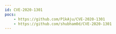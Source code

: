 ```yaml
---
id: CVE-2020-1301
pocs:
    - https://github.com/P1kAju/CVE-2020-1301
    - https://github.com/shubham0d/CVE-2020-1301
---
```

